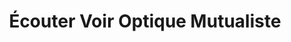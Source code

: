 ---
title: "Écouter Voir Optique Mutualiste"
url: /carcassonne/ecouter-voir-optique-mutualiste/
shop: Optiker
---
